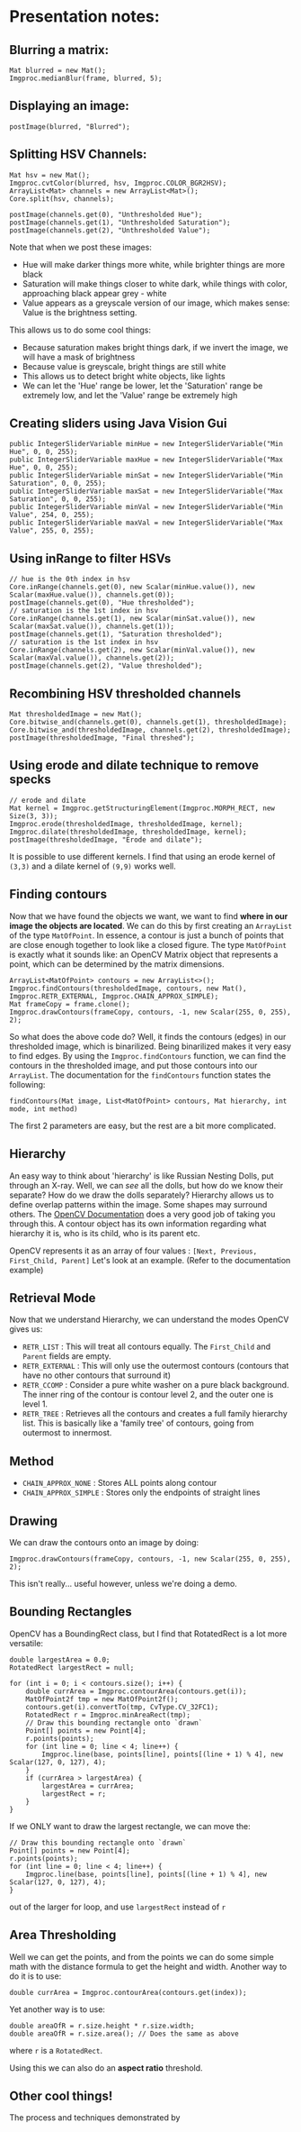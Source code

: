 # Presentation notes:

## Blurring a matrix:
```
Mat blurred = new Mat();
Imgproc.medianBlur(frame, blurred, 5);
```

## Displaying an image:
```
postImage(blurred, "Blurred");
```

## Splitting HSV Channels:
```
Mat hsv = new Mat();
Imgproc.cvtColor(blurred, hsv, Imgproc.COLOR_BGR2HSV);
ArrayList<Mat> channels = new ArrayList<Mat>();
Core.split(hsv, channels);

postImage(channels.get(0), "Unthresholded Hue");
postImage(channels.get(1), "Unthresholded Saturation");
postImage(channels.get(2), "Unthresholded Value");
```

Note that when we post these images:
- Hue will make darker things more white, while brighter things are more black
- Saturation will make things closer to white dark, while things with color, approaching black appear grey - white
- Value appears as a greyscale version of our image, which makes sense: Value is the brightness setting.

This allows us to do some cool things:

- Because saturation makes bright things dark, if we invert the image, we will have a mask of brightness
- Because value is greyscale, bright things are still white
- This allows us to detect bright white objects, like lights
- We can let the 'Hue' range be lower, let the 'Saturation' range be extremely low, and let the 'Value' range be extremely high

## Creating sliders using Java Vision Gui
```
public IntegerSliderVariable minHue = new IntegerSliderVariable("Min Hue", 0, 0, 255);
public IntegerSliderVariable maxHue = new IntegerSliderVariable("Max Hue", 0, 0, 255);
public IntegerSliderVariable minSat = new IntegerSliderVariable("Min Saturation", 0, 0, 255);
public IntegerSliderVariable maxSat = new IntegerSliderVariable("Max Saturation", 0, 0, 255);
public IntegerSliderVariable minVal = new IntegerSliderVariable("Min Value", 254, 0, 255);
public IntegerSliderVariable maxVal = new IntegerSliderVariable("Max Value", 255, 0, 255);
```

## Using inRange to filter HSVs
```
// hue is the 0th index in hsv
Core.inRange(channels.get(0), new Scalar(minHue.value()), new Scalar(maxHue.value()), channels.get(0));
postImage(channels.get(0), "Hue thresholded");
// saturation is the 1st index in hsv
Core.inRange(channels.get(1), new Scalar(minSat.value()), new Scalar(maxSat.value()), channels.get(1));
postImage(channels.get(1), "Saturation thresholded");
// saturation is the 1st index in hsv
Core.inRange(channels.get(2), new Scalar(minVal.value()), new Scalar(maxVal.value()), channels.get(2));
postImage(channels.get(2), "Value thresholded");
```

## Recombining HSV thresholded channels
```
Mat thresholdedImage = new Mat();
Core.bitwise_and(channels.get(0), channels.get(1), thresholdedImage);
Core.bitwise_and(thresholdedImage, channels.get(2), thresholdedImage);
postImage(thresholdedImage, "Final threshed");
```

## Using erode and dilate technique to remove specks
```
// erode and dilate
Mat kernel = Imgproc.getStructuringElement(Imgproc.MORPH_RECT, new Size(3, 3));
Imgproc.erode(thresholdedImage, thresholdedImage, kernel);
Imgproc.dilate(thresholdedImage, thresholdedImage, kernel);
postImage(thresholdedImage, "Erode and dilate");
```

It is possible to use different kernels. I find that using an erode kernel of
`(3,3)` and a dilate kernel of `(9,9)` works well.

## Finding contours

Now that we have found the objects we want, we want to find **where in our
image the objects are located**. We can do this by first creating an
`ArrayList` of the type `MatOfPoint`. In essence, a contour is just a bunch of
points that are close enough together to look like a closed figure. The type
`MatOfPoint` is exactly what it sounds like: an OpenCV Matrix object that
represents a point, which can be determined by the matrix dimensions.

```
ArrayList<MatOfPoint> contours = new ArrayList<>();
Imgproc.findContours(thresholdedImage, contours, new Mat(), Imgproc.RETR_EXTERNAL, Imgproc.CHAIN_APPROX_SIMPLE);
Mat frameCopy = frame.clone();
Imgproc.drawContours(frameCopy, contours, -1, new Scalar(255, 0, 255), 2);
```

So what does the above code do? Well, it finds the contours (edges) in our
thresholded image, which is binarilized. Being binarilized makes it very easy
to find edges. By using the `Imgproc.findContours` function, we can find the
contours in the thresholded image, and put those contours into our `ArrayList`.
The documentation for the `findContours` function states the following:

```
findContours(Mat image, List<MatOfPoint> contours, Mat hierarchy, int mode, int method)
```

The first 2 parameters are easy, but the rest are a bit more complicated.

## Hierarchy

An easy way to think about 'hierarchy' is like Russian Nesting Dolls, put
through an X-ray. Well, we can *see* all the dolls, but how do we know their
separate? How do we draw the dolls separately? Hierarchy allows us to define
overlap patterns within the image. Some shapes may surround others. The [OpenCV
Documentation](http://docs.opencv.org/3.1.0/d9/d8b/tutorial_py_contours_hierarchy.html)
does a very good job of taking you through this. A contour object has its own
information regarding what hierarchy it is, who is its child, who is its parent
etc.

OpenCV represents it as an array of four values : `[Next, Previous, First_Child, Parent]`
Let's look at an example. (Refer to the documentation example)

## Retrieval Mode

Now that we understand Hierarchy, we can understand the modes OpenCV gives us:

- `RETR_LIST` : This will treat all contours equally. The `First_Child` and
  `Parent` fields are empty.
- `RETR_EXTERNAL` : This will only use the outermost contours (contours that
  have no other contours that surround it)
- `RETR_CCOMP` : Consider a pure white washer on a pure black background. The
  inner ring of the contour is contour level 2, and the outer one is level 1.
- `RETR_TREE` : Retrieves all the contours and creates a full family hierarchy
  list. This is basically like a 'family tree' of contours, going from outermost
  to innermost.

## Method

- `CHAIN_APPROX_NONE` : Stores ALL points along contour
- `CHAIN_APPROX_SIMPLE` : Stores only the endpoints of straight lines

## Drawing

We can draw the contours onto an image by doing:

```
Imgproc.drawContours(frameCopy, contours, -1, new Scalar(255, 0, 255), 2);
```

This isn't really... useful however, unless we're doing a demo.

## Bounding Rectangles

OpenCV has a BoundingRect class, but I find that RotatedRect is a lot more
versatile:

```
double largestArea = 0.0;
RotatedRect largestRect = null;

for (int i = 0; i < contours.size(); i++) {
    double currArea = Imgproc.contourArea(contours.get(i));
    MatOfPoint2f tmp = new MatOfPoint2f();
    contours.get(i).convertTo(tmp, CvType.CV_32FC1);
    RotatedRect r = Imgproc.minAreaRect(tmp);
    // Draw this bounding rectangle onto `drawn`
    Point[] points = new Point[4];
    r.points(points);
    for (int line = 0; line < 4; line++) {
        Imgproc.line(base, points[line], points[(line + 1) % 4], new Scalar(127, 0, 127), 4);
    }
    if (currArea > largestArea) {
        largestArea = currArea;
        largestRect = r;
    }
}
```

If we ONLY want to draw the largest rectangle, we can move the:

```
// Draw this bounding rectangle onto `drawn`
Point[] points = new Point[4];
r.points(points);
for (int line = 0; line < 4; line++) {
    Imgproc.line(base, points[line], points[(line + 1) % 4], new Scalar(127, 0, 127), 4);
}
```

out of the larger for loop, and use `largestRect` instead of `r`

## Area Thresholding

Well we can get the points, and from the points we can do some simple math with
the distance formula to get the height and width. Another way to do it is to
use:
```
double currArea = Imgproc.contourArea(contours.get(index));
```

Yet another way is to use:
```
double areaOfR = r.size.height * r.size.width;
double areaOfR = r.size.area(); // Does the same as above
```
where `r` is a `RotatedRect`.

Using this we can also do an **aspect ratio** threshold.

## Other cool things!

The process and techniques demonstrated by 


